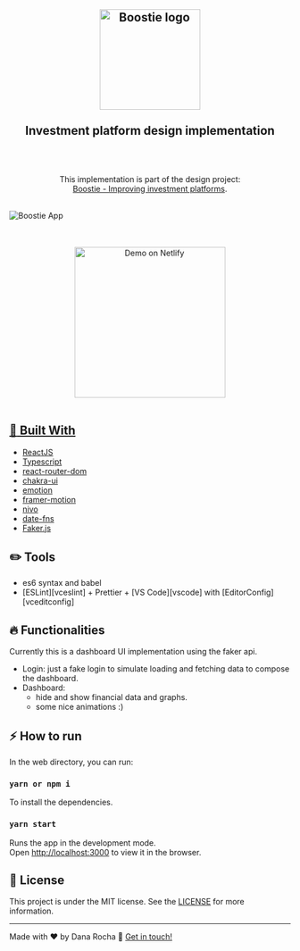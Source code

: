 <h2 align="center">
    <img alt="Boostie logo" src="https://res.cloudinary.com/danarocha/image/upload/v1601053438/github/boostie-logo_ezcwor.png"  width="180px"/>
    <br />
    <br />
    Investment platform design implementation
</h2>
<br /><br />
<p align="center" >
  This implementation is part of the design project: <br /> <a href="https://www.behance.net/gallery/103975967/Improving-Investment-Platforms">Boostie - Improving investment platforms</a>.
</p>
<br />
<img alt="Boostie App" src="https://res.cloudinary.com/danarocha/image/upload/v1600347001/Browsers_k153r7.jpg"  />

<p align="center" >
<br />
<br />
  <a href="https://boostie.netlify.app" target="_blank">
    <img width='270px' alt="Demo on Netlify" src="https://res.cloudinary.com/danarocha/image/upload/v1601147332/github/netlify-button_gyy8w9.png"
  </a>
  <br />
  <br />
</p>

## :rocket: Built With

- [ReactJS](https://reactjs.org/)
- [Typescript](https://www.typescriptlang.org/)
- [react-router-dom](https://github.com/ReactTraining/react-router)
- [chakra-ui](https://chakra-ui.com/)
- [emotion](https://emotion.sh/docs/styled)
- [framer-motion](https://www.framer.com/motion/)
- [nivo](https://nivo.rocks)
- [date-fns](https://date-fns.org/)
- [Faker.js](https://github.com/marak/Faker.js/)

## :pencil2: Tools

- es6 syntax and babel
- [ESLint][vceslint] + Prettier + [VS Code][vscode] with [EditorConfig][vceditconfig]

## :fire: Functionalities

Currently this is a dashboard UI implementation using the faker api.

- Login: just a fake login to simulate loading and fetching data to compose the dashboard.
  <br />
- Dashboard:
  - hide and show financial data and graphs.
  - some nice animations :)

## :zap: How to run

In the web directory, you can run:

### `yarn or npm i`

To install the dependencies.

### `yarn start`

Runs the app in the development mode.<br />
Open <http://localhost:3000> to view it in the browser.

## :memo: License

This project is under the MIT license. See the [LICENSE](https://github.com/danarocha-br/boostie/blob/staging/LICENSE) for more information.

---

Made with ♥ by Dana Rocha :wave: [Get in touch!](https://www.linkedin.com/in/danarocha/)
